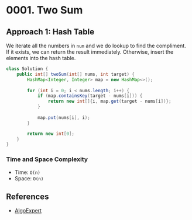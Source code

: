 # 0001. Two Sum

## Approach 1: Hash Table
We iterate all the numbers in `num` and we do lookup to find the compliment. If it exists, we can return the result immediately. Otherwise, insert the elements into the hash table.

```Java
class Solution {
    public int[] twoSum(int[] nums, int target) {
        HashMap<Integer, Integer> map = new HashMap<>();
		
		for (int i = 0; i < nums.length; i++) {
			if (map.containsKey(target - nums[i])) {
				return new int[]{i, map.get(target - nums[i])};
			}
			
			map.put(nums[i], i);
		}

        return new int[0];
    }
}
```

### Time and Space Complexity

- Time: `O(n)`
- Space: `O(n)`

## References
- [AlgoExpert](https://www.algoexpert.io/questions/Two%20Number%20Sum)
